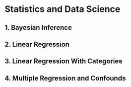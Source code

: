 # Statistics and Data Science
## 1. Bayesian Inference
## 2. Linear Regression
## 3. Linear Regression With Categories
## 4. Multiple Regression and Confounds